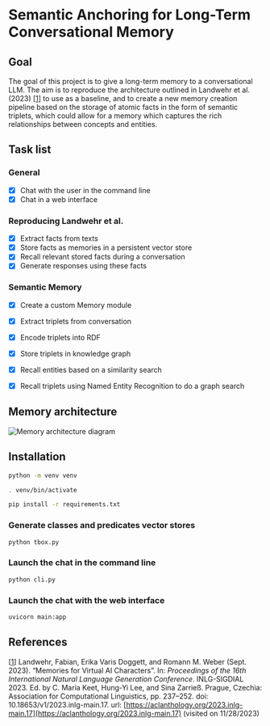 # Semantic Anchoring for Long-Term Conversational Memory

## Goal
The goal of this project is to give a long-term memory to a conversational LLM. The aim is to reproduce the architecture outlined in Landwehr et al. (2023) [[1](#references)] to use as a baseline, and to create a new memory creation pipeline based on the storage of atomic facts in the form of semantic triplets, which could allow for a memory which captures the rich relationships between concepts and entities.

## Task list

### General
- [x] Chat with the user in the command line
- [x] Chat in a web interface

### Reproducing Landwehr et al.
- [x] Extract facts from texts
- [x] Store facts as memories in a persistent vector store
- [x] Recall relevant stored facts during a conversation
- [x] Generate responses using these facts

### Semantic Memory
- [x] Create a custom Memory module
- [x] Extract triplets from conversation
- [x] Encode triplets into RDF
- [x] Store triplets in knowledge graph
- [x] Recall entities based on a similarity search
- [x] Recall triplets using Named Entity Recognition to do a graph search


## Memory architecture
![Memory architecture diagram](https://github.com/florian-rieder/semantic-anchoring-memory/assets/48287183/6b4d7ad1-5bbb-4457-bf50-16debba4e77d)


## Installation

```bash
python -m venv venv
```

```bash
. venv/bin/activate
```

```bash
pip install -r requirements.txt
```

### Generate classes and predicates vector stores

```bash
python tbox.py
```

### Launch the chat in the command line
```bash
python cli.py
```

### Launch the chat with the web interface
```bash
uvicorn main:app
```

## References
[[1](#goal)] Landwehr, Fabian, Erika Varis Doggett, and Romann M. Weber (Sept. 2023). “Memories for Virtual AI Characters”. In: *Proceedings of the 16th International Natural Language Generation Conference*. INLG-SIGDIAL 2023. Ed. by C. Maria Keet, Hung-Yi Lee, and Sina Zarrieß. Prague, Czechia: Association for Computational Linguistics, pp. 237–252. doi: 10.18653/v1/2023.inlg-main.17. url: [https://aclanthology.org/2023.inlg-main.17](https://aclanthology.org/2023.inlg-main.17) (visited on 11/28/2023)